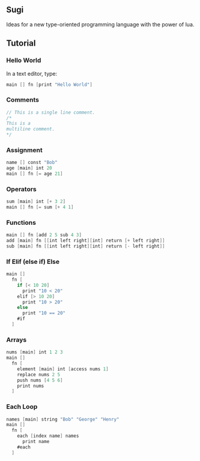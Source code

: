 ## Sugi

Ideas for a new type-oriented programming language with the power of lua.

## Tutorial

### Hello World

In a text editor, type: 

```v
main [] fn [print "Hello World"]
```

### Comments

```v
// This is a single line comment.
/* 
This is a
multiline comment. 
*/  
```

### Assignment

```v
name [] const "Bob"
age [main] int 20
main [] fn [= age 21]
```
### Operators
```v
sum [main] int [+ 3 2]
main [] fn [= sum [+ 4 1]
```
### Functions
```v
main [] fn [add 2 5 sub 4 3]
add [main] fn [[int left right][int] return [+ left right]]
sub [main] fn [[int left right][int] return [- left right]]
```
### If Elif (else if) Else
```v
main []
  fn [
    if [< 10 20]
      print "10 < 20"
    elif [> 10 20]
      print "10 > 20"
    else
      print "10 == 20"
    #if
  ]
```
### Arrays
```v
nums [main] int 1 2 3
main []
  fn [
    element [main] int [access nums 1]
    replace nums 2 5
    push nums [4 5 6]
    print nums
  ]
```
### Each Loop
```v
names [main] string "Bob" "George" "Henry"
main []
  fn [
    each [index name] names
      print name
    #each
  ]
```
